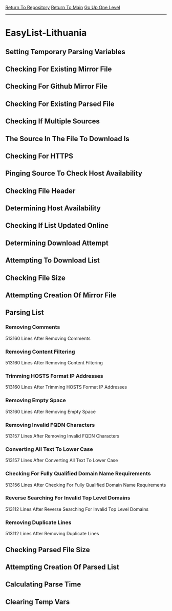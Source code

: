 [Return To Repository](https://github.com/deathbybandaid/piholeparser/)
[Return To Main](https://github.com/deathbybandaid/piholeparser/blob/master/RecentRunLogs/Mainlog.md)
[Go Up One Level](https://github.com/deathbybandaid/piholeparser/blob/master/RecentRunLogs/TopLevelScripts/30-Processing-Blacklists.md)
____________________________________
# EasyList-Lithuania
## Setting Temporary Parsing Variables
## Checking For Existing Mirror File
## Checking For Github Mirror File
## Checking For Existing Parsed File
## Checking If Multiple Sources
## The Source In The File To Download Is
## Checking For HTTPS
## Pinging Source To Check Host Availability
## Checking File Header
## Determining Host Availability
## Checking If List Updated Online
## Determining Download Attempt
## Attempting To Download List
## Checking File Size
## Attempting Creation Of Mirror File
## Parsing List
### Removing Comments
513160 Lines After Removing Comments
### Removing Content Filtering
513160 Lines After Removing Content Filtering
### Trimming HOSTS Format IP Addresses
513160 Lines After Trimming HOSTS Format IP Addresses
### Removing Empty Space
513160 Lines After Removing Empty Space
### Removing Invalid FQDN Characters
513157 Lines After Removing Invalid FQDN Characters
### Converting All Text To Lower Case
513157 Lines After Converting All Text To Lower Case
### Checking For Fully Qualified Domain Name Requirements
513156 Lines After Checking For Fully Qualified Domain Name Requirements
### Reverse Searching For Invalid Top Level Domains
513112 Lines After Reverse Searching For Invalid Top Level Domains
### Removing Duplicate Lines
513112 Lines After Removing Duplicate Lines
## Checking Parsed File Size
## Attempting Creation Of Parsed List
## Calculating Parse Time
## Clearing Temp Vars
